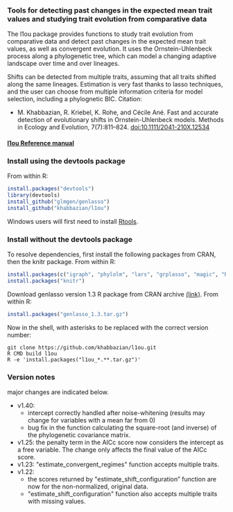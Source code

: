 
### Tools for detecting past changes in the expected mean trait values and studying trait evolution from comparative data

The l1ou package provides functions to study trait evolution from comparative data and detect past changes in the expected mean trait values, as well as convergent evolution. It uses the Ornstein-Uhlenbeck process along a phylogenetic tree, which can model a changing adaptive landscape over time and over lineages. 
<!--Detection of evolutionary shifts in trait evolution from extant taxa is motivated by the study of convergent evolution, or to correlate shifts in traits with habitat changes or with changes in other phenotypes.-->
Shifts can be detected from multiple traits, assuming that all traits shifted along the same lineages. Estimation is very fast thanks to lasso techniques, and the user can choose from multiple information criteria for model selection, including a phylognetic BIC. 
Citation: 

- M. Khabbazian, R. Kriebel, K. Rohe, and C&eacute;cile An&eacute;.
Fast and accurate detection of evolutionary shifts in Ornstein-Uhlenbeck models.
Methods in Ecology and Evolution, 7(7):811–824.
[doi:10.1111/2041-210X.12534](http://dx.doi.org/10.1111/2041-210X.12534)

#### [l1ou Reference manual](https://github.com/khabbazian/l1ou/blob/master/l1ou.pdf)

### Install using the devtools package
From within R:
```r
install.packages("devtools")
library(devtools)
install_github("glmgen/genlasso")
install_github("khabbazian/l1ou")
```
Windows users will first need to install [Rtools](https://cran.r-project.org/bin/windows/Rtools/).

### Install without the devtools package

To resolve dependencies, first install the following packages from CRAN, then the knitr package.
From within R:
```r
install.packages(c("igraph", "phylolm", "lars", "grplasso", "magic", "Rcpp"))
install.packages("knitr")
```

Download genlasso version 1.3 R package from CRAN archive [(link)](https://cran.r-project.org/src/contrib/Archive/genlasso/genlasso_1.3.tar.gz). 
From within R:
```r
install.packages("genlasso_1.3.tar.gz")
```

Now in the shell, with asterisks to be replaced with the correct version number:
```shell
git clone https://github.com/khabbazian/l1ou.git 
R CMD build l1ou 
R -e 'install.packages("l1ou_*.**.tar.gz")'
```

### Version notes 

major changes are indicated below.

- v1.40:
  * intercept correctly handled after noise-whitening
  (results may change for variables with a mean far from 0)
  * bug fix in the function calculating the square-root (and inverse) of the
  phylogenetic covariance matrix.
- v1.25: the penalty term in the AICc score now considers the intercept as a free variable.
  The change only affects the final value of the AICc score.
- v1.23: "estimate\_convergent\_regimes" function accepts multiple traits. 
- v1.22: 
	* the scores returned by "estimate\_shift\_configuration” function are now for the non-normalized, original data.
	* "estimate\_shift\_configuration" function also accepts multiple traits with missing values. 

